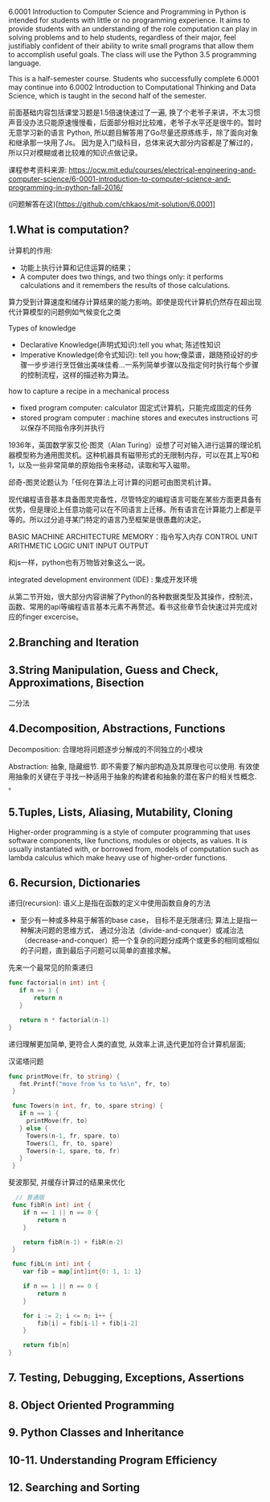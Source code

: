 6.0001 Introduction to Computer Science and Programming in Python is intended for students with little or no programming experience. It aims to provide students with an understanding of the role computation can play in solving problems and to help students, regardless of their major, feel justifiably confident of their ability to write small programs that allow them to accomplish useful goals. The class will use the Python 3.5 programming language.

This is a half-semester course. Students who successfully complete 6.0001 may continue into 6.0002 Introduction to Computational Thinking and Data Science, which is taught in the second half of the semester.

前面基础内容包括课堂习题是1.5倍速快速过了一遍, 换了个老爷子来讲，不太习惯声音没办法只能原速慢慢看，后面部分相对比较难，老爷子水平还是很牛的。暂时无意学习新的语言 Python, 所以题目解答用了Go尽量还原练练手，除了面向对象和继承那一块用了Js。
因为是入门级科目，总体来说大部分内容都是了解过的，所以只对模糊或者比较难的知识点做记录。

课程参考资料来源: 
https://ocw.mit.edu/courses/electrical-engineering-and-computer-science/6-0001-introduction-to-computer-science-and-programming-in-python-fall-2016/

(问题解答在这)[https://github.com/chkaos/mit-solution/6.0001]


## 	1.What is computation?
计算机的作用: 
- 功能上执行计算和记住运算的结果；
- A computer does two things, and two things only: it performs calculations and it remembers the results of those calculations.

算力受到计算速度和储存计算结果的能力影响。即使是现代计算机仍然存在超出现代计算模型的问题例如气候变化之类

Types of knowledge
- Declarative Knowledge(声明式知识):tell you what; 陈述性知识
- Imperative Knowledge(命令式知识): tell you how;像菜谱，跟随预设好的步骤一步步进行烹饪做出美味佳肴...一系列简单步骤以及指定何时执行每个步骤的控制流程，这样的描述称为算法。

how to capture a recipe in a mechanical process
- fixed program computer: calculator 固定式计算机，只能完成固定的任务
- stored program computer : machine stores and executes instructions 可以保存不同指令序列并执行

1936年，英国数学家艾伦·图灵（Alan Turing）设想了可对输入进行运算的理论机器模型称为通用图灵机。这种机器具有磁带形式的无限制内存，可以在其上写0和1，以及一些非常简单的原始指令来移动，读取和写入磁带。

邱奇-图灵论题认为「任何在算法上可计算的问题可由图灵机计算。

现代编程语音基本具备图灵完备性，尽管特定的编程语言可能在某些方面更具备有优势，但是理论上任意功能可以在不同语言上迁移。所有语言在计算能力上都是平等的。所以过分追寻某门特定的语言乃至框架是很愚蠢的决定。

BASIC MACHINE ARCHITECTURE
MEMORY：指令写入内存
CONTROL UNIT
ARITHMETIC LOGIC UNIT
INPUT OUTPUT

和js一样，python也有万物皆对象这么一说。

integrated development environment (IDE) : 集成开发环境

从第二节开始，很大部分内容讲解了Python的各种数据类型及其操作，控制流，函数、常用的api等编程语言基本元素不再赘述。看书这些章节会快速过并完成对应的finger excercise。

## 	2.Branching and Iteration

## 	3.String Manipulation, Guess and Check, Approximations, Bisection

二分法

## 	4.Decomposition, Abstractions, Functions
Decomposition: 合理地将问题逐步分解成的不同独立的小模块

Abstraction: 抽象, 隐藏细节. 即不需要了解内部构造及其原理也可以使用. 有效使用抽象的关键在于寻找一种适用于抽象的构建者和抽象的潜在客户的相关性概念.
。
## 	5.Tuples, Lists, Aliasing, Mutability, Cloning

Higher-order programming is a style of computer programming that uses software components, like functions, modules or objects, as values. It is usually instantiated with, or borrowed from, models of computation such as lambda calculus which make heavy use of higher-order functions.

## 	6. Recursion, Dictionaries
 递归(recursion): 
 语义上是指在函数的定义中使用函数自身的方法
 - 至少有一种或多种易于解答的base case， 目标不是无限递归;
 算法上是指一种解决问题的思维方式， 通过分治法（divide-and-conquer）或减治法（decrease-and-conquer）把一个复杂的问题分成两个或更多的相同或相似的子问题，直到最后子问题可以简单的直接求解。
 <!-- 计算机科学中，分治法是建基于多项分支递归的一种很重要的算法范式。字面上的解释是“分而治之”，就是把一个复杂的问题分成两个或更多的相同或相似的子问题，直到最后子问题可以简单的直接求解，原问题的解即子问题的解的合并。这个技巧是很多高效算法的基础，如排序算法、傅立叶变换。 -->

 先来一个最常见的阶乘递归
 ```go
 func factorial(n int) int {
	if n == 1 {
		return n
	}

	return n * factorial(n-1)
 }
 ```
 递归理解更加简单, 更符合人类的直觉, 从效率上讲,迭代更加符合计算机层面;

 汉诺塔问题
 ```go
 func printMove(fr, to string) {
    fmt.Printf("move from %s to %s\n", fr, to)
  }

  func Towers(n int, fr, to, spare string) {
    if n == 1 {
      printMove(fr, to)
    } else {
      Towers(n-1, fr, spare, to)
      Towers(1, fr, to, spare)
      Towers(n-1, spare, to, fr)
    }
  }

 ```
 斐波那契, 并缓存计算过的结果来优化
```go
  // 普通版 
 func fibR(n int) int {
	if n == 1 || n == 0 {
		return n
	}

	return fibR(n-1) + fibR(n-2)
 }

 func fibL(n int) int {
	var fib = map[int]int{0: 1, 1: 1}

	if n == 1 || n == 0 {
		return n
	}

	for i := 2; i <= n; i++ {
		fib[i] = fib[i-1] + fib[i-2]
	}

	return fib[n]
}

 ```

## 	7. Testing, Debugging, Exceptions, Assertions

## 	8. Object Oriented Programming

## 	9. Python Classes and Inheritance

## 	10-11. Understanding Program Efficiency

##  12.	Searching and Sorting